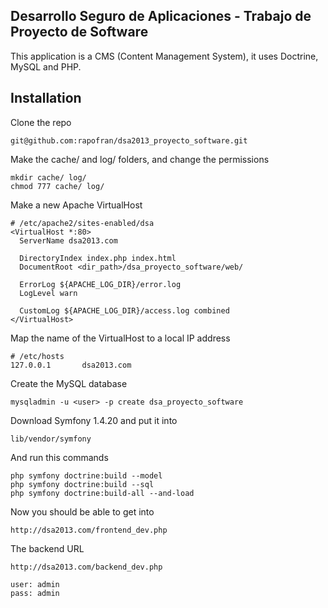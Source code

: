 Desarrollo Seguro de Aplicaciones - Trabajo de Proyecto de Software
-----------

This application is a CMS (Content Management System), it uses Doctrine, MySQL and PHP.

Installation
------------
Clone the repo
```
git@github.com:rapofran/dsa2013_proyecto_software.git
```

Make the cache/ and log/ folders, and change the permissions
```
mkdir cache/ log/
chmod 777 cache/ log/
```

Make a new Apache VirtualHost 
```
# /etc/apache2/sites-enabled/dsa
<VirtualHost *:80>
  ServerName dsa2013.com

  DirectoryIndex index.php index.html
  DocumentRoot <dir_path>/dsa_proyecto_software/web/

  ErrorLog ${APACHE_LOG_DIR}/error.log
  LogLevel warn

  CustomLog ${APACHE_LOG_DIR}/access.log combined
</VirtualHost>
```

Map the name of the VirtualHost to a local IP address
```
# /etc/hosts
127.0.0.1       dsa2013.com
```

Create the MySQL database
```
mysqladmin -u <user> -p create dsa_proyecto_software
```

Download Symfony 1.4.20 and put it into
```
lib/vendor/symfony
```

And run this commands
```
php symfony doctrine:build --model
php symfony doctrine:build --sql
php symfony doctrine:build-all --and-load
```

Now you should be able to get into 
```
http://dsa2013.com/frontend_dev.php
```

The backend URL
```
http://dsa2013.com/backend_dev.php

user: admin
pass: admin
```
